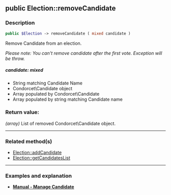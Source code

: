 ## public Election::removeCandidate

### Description    

```php
public $Election -> removeCandidate ( mixed candidate )
```

Remove Candidate from an election.

*Please note: You can't remove candidate after the first vote. Exception will be throw.*    


##### **candidate:** *mixed*   
* String matching Candidate Name
* Condorcet\Candidate object
* Array populated by Condorcet\Candidate
* Array populated by string matching Candidate name    



### Return value:   

*(array)* List of removed Condorcet\Candidate object.


---------------------------------------

### Related method(s)      

* [Election::addCandidate](../Election%20Class/public%20Election--addCandidate.md)    
* [Election::getCandidatesList](../Election%20Class/public%20Election--getCandidatesList.md)    

---------------------------------------

### Examples and explanation

* **[Manual - Manage Candidate](https://github.com/julien-boudry/Condorcet/wiki/II-%23-A.-Create-an-Election-%23-2.-Create-Candidates)**    
